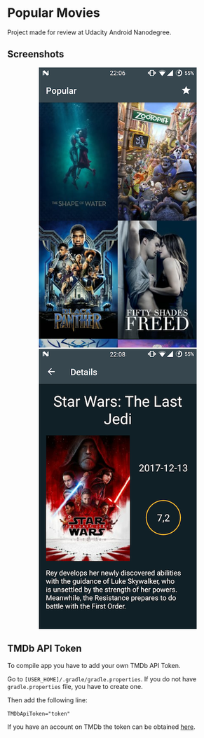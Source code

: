 # Popular Movies
Project made for review at Udacity Android Nanodegree.

## Screenshots
<p align="center">
  <img src="https://github.com/wojciechkryg/Popular-Movies/blob/master/screenshots/screenshot_01.png?raw=true" alt="screenshot_01" style="width: 360px;"/>
  <img src="https://github.com/wojciechkryg/Popular-Movies/blob/master/screenshots/screenshot_02.png?raw=true" alt="screenshot_02" style="width: 360px;"/>
</p>

## TMDb API Token
To compile app you have to add your own TMDb API Token.

Go to `[USER_HOME]/.gradle/gradle.properties`.
If you do not have `gradle.properties` file, you have to create one.

Then add the following line:
```
TMDbApiToken="token"
```

If you have an account on TMDb the token can be obtained [here](https://www.themoviedb.org/settings/api).
